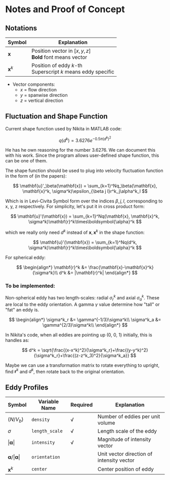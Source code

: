 # Notes and Proof of Concept
## Notations
| Symbol | Explanation |
|--------|---------|
| $\mathbf{x}$ | Position vector in $[x, y, z]$<br> **Bold** font means vector|
| $\mathbf{x}^k$ | Position of eddy $k$-th <br> Superscript $k$ means eddy specific|

- Vector components:
    - $x$ = flow direction
    - $y$ = spanwise direction
    - $z$ = vertical direction

## Fluctuation and Shape Function
Current shape function used by Nikita in MATLAB code:

$$
q(d^k) = 3.6276e^{-0.5\pi(d^k)^2}
$$

He has he own reasoning for the number 3.6276. We can document this with his work. Since the program allows user-defined shape function, this can be one of them.

The shape function should be used to plug into velocity fluctuation function in the form of (in the papers):

$$
\mathbf{u}'_\beta(\mathbf{x}) = \sum_{k=1}^Nq_\beta(\mathbf{x}, \mathbf{x}^k, \sigma^k)\epsilon_{\beta j l}r^k_j\alpha^k_l
$$

Which is in Levi-Civita Symbol form over the indices $\beta, j, l$, corresponding to x, y, z respectively. For simplicity, let's put it in cross product form:

$$
\mathbf{u}'(\mathbf{x}) = \sum_{k=1}^Nq(\mathbf{x}, \mathbf{x}^k, \sigma^k)\mathbf{r}^k\times\boldsymbol{\alpha}^k
$$

which we really only need $d^k$ instead of $\mathbf{x}, \mathbf{x}^k$ in the shape function:

$$
\mathbf{u}'(\mathbf{x}) = \sum_{k=1}^Nq(d^k, \sigma^k)\mathbf{r}^k\times\boldsymbol{\alpha}^k
$$

For spherical eddy:

$$
\begin{align*}
\mathbf{r}^k &= \frac{\mathbf{x}-\mathbf{x}^k}{\sigma^k}\\
d^k &= |\mathbf{r}^k|
\end{align*}
$$

### To be implemented:
Non-spherical eddy has two length-scales: radial $\sigma^k_r$ and axial $\sigma^k_a$. These are local to the eddy orientation. A gamma $\gamma$ value determine how "tall" or "fat" an eddy is. 

$$
\begin{align*}
\sigma^k_r &= \gamma^{-1/3}\sigma^k\\
\sigma^k_a &= \gamma^{2/3}\sigma^k\\
\end{align*}
$$

In Nikita's code, when all eddies are pointing up (0, 0, 1) initially, this is handles as:

$$
d^k = \sqrt{\frac{(x-x^k)^2}{\sigma^k_r}+\frac{(y-y^k)^2}{\sigma^k_r}+\frac{(z-z^k_3)^2}{\sigma^k_a}}
$$

Maybe we can use a transformation matrix to rotate everything to upright, find $\mathbf{r}^k$ and $d^k$, then rotate back to the original orientation.

<!-- Potentially, if we want to implement non-spherical eddy, we may be able to do the following:
$$
\begin{align*}
\mathbf{r} &=
\begin{bmatrix}
\frac{\mathbf{x}_1-\mathbf{x}^k_1}{\sigma^k_r}\\
\frac{\mathbf{x}_2-\mathbf{x}^k_2}{\sigma^k_r}\\
\frac{\mathbf{x}_3-\mathbf{x}^k_3}{\sigma^k_a}
\end{bmatrix}
\end{align*}
$$

Where $\mathbf{x}_3$ is the z-component (scalar) of the a position. $\sigma^k_r$ and $\sigma^k_a$ are the radial and axial length-scale . -->


## Eddy Profiles
| Symbol | Variable Name | Required | Explanation |
|--------|---------------|----------| ------------|
| $(N/V_b)$ | `density` | √ | Number of eddies per unit volume |
| $\sigma$ | `length_scale` | √ | Length scale of the eddy |
| $\|\boldsymbol{\alpha}\|$ |`intensity` | √ |  Magnitude of intensity vector |
| $\boldsymbol{\alpha}/\|\boldsymbol{\alpha}\|$ |`orientation` |   |  Unit vector direction of intensity vector |
| $\mathbf{x}^k$ | `center` |   | Center position of eddy |